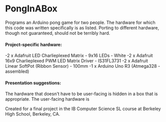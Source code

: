 # PongInABox
Programs an Arduino pong game for two people.
The hardware for which this code was written specifically is as listed. Porting to different hardware, though not guaranteed, should not be terribly hard.

#### Project-specific hardware:
   -2 x Adafruit LED Charlieplexed Matrix - 9x16 LEDs - White
   -2 x Adafruit 16x9 Charlieplexed PWM LED Matrix Driver - IS31FL3731
   -2 x Adafruit Linear SoftPot (Ribbon Sensor) - 100mm
   -1 x Arduino Uno R3 (Atmega328 - assembled)

#### Presentation suggestions:
The hardware that doesn't have to be user-facing is hidden in a box that is appropriate. The user-facing hardware is


Created for a final project in the IB Computer Science SL course at Berkeley High School, Berkeley, CA.
